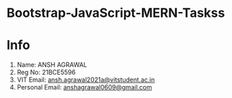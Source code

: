 # Bootstrap-JavaScript-MERN-Taskss
# Info
1) Name: ANSH AGRAWAL
2) Reg No: 21BCE5596
3) VIT Email: ansh.agrawal2021a@vitstudent.ac.in
4) Personal Email: anshagrawal0609@gmail.com
